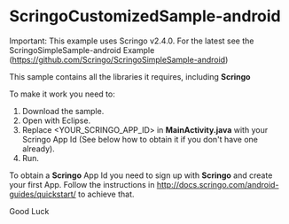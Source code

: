 ScringoCustomizedSample-android
===============================

Important: This example uses Scringo v2.4.0. For the latest see the ScringoSimpleSample-android Example (https://github.com/Scringo/ScringoSimpleSample-android)

This sample contains all the libraries it requires, including __Scringo__  

To make it work you need to:  
1. Download the sample.  
2. Open with Eclipse.  
3. Replace \<YOUR_SCRINGO_APP_ID\> in __MainActivity.java__ with your Scringo App Id (See below how to obtain it if you don't have one already).  
4. Run.  

To obtain a __Scringo__ App Id you need to sign up with __Scringo__ and create your first App. Follow the instructions in http://docs.scringo.com/android-guides/quickstart/ to achieve that.

Good Luck
